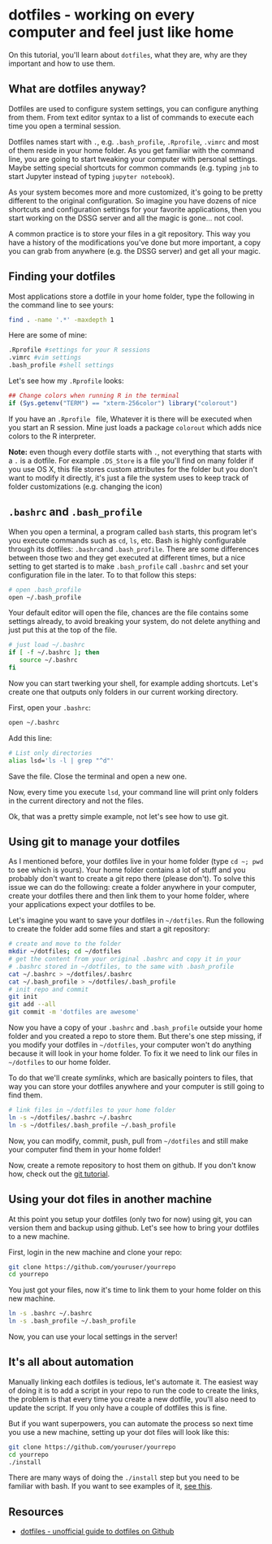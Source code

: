 # dotfiles - working on every computer and feel just like home

On this tutorial, you'll learn about `dotfiles`, what they are, why are they important and how to use them.

## What are dotfiles anyway?

Dotfiles are used to configure system settings, you can configure anything from them. From text editor syntax to a list of commands to execute each time you open a terminal session.

Dotfiles names start with `.`, e.g. `.bash_profile`, `.Rprofile`, `.vimrc` and most of them reside in your home folder. As you get familiar with the command line, you are going to start tweaking your computer with personal settings. Maybe setting special shortcuts for common commands (e.g. typing `jnb` to start Jupyter instead of typing `jupyter notebook`).

As your system becomes more and more customized, it's going to be pretty different to the original configuration. So imagine you have dozens of nice shortcuts and configuration settings for your favorite applications, then you start working on the DSSG server and all the magic is gone... not cool.

A common practice is to store your files in a git repository. This way you have a history of the modifications you've done but more important, a copy you can grab from anywhere (e.g. the DSSG server) and get all your magic.

## Finding your dotfiles

Most applications store a dotfile in your home folder, type the following in the command line to see yours:

```bash
find . -name '.*' -maxdepth 1
```

Here are some of mine:

```bash
.Rprofile #settings for your R sessions
.vimrc #vim settings
.bash_profile #shell settings
```

Let's see how my `.Rprofile` looks:

```R
## Change colors when running R in the terminal
if (Sys.getenv("TERM") == "xterm-256color") library("colorout")
```

If you have an `.Rprofile ` file, Whatever it is there will be executed when you start an R session. Mine just loads a package `colorout` which adds nice colors to the R interpreter.

**Note:** even though every dotfile starts with `.`, not everything that starts with a `.` is a dotfile. For example `.DS_Store` is a file you'll find on many folder if you use OS X, this file stores custom attributes for the folder but you don't want to modify it directly, it's just a file the system uses to keep track of folder customizations (e.g. changing the icon)

## `.bashrc` and `.bash_profile`

When you open a terminal, a program called `bash` starts, this program let's you execute commands such as `cd`, `ls`, etc. Bash is highly configurable through its dotfiles: `.bashrc`and `.bash_profile`. There are some differences between those two and they get executed at different times, but a nice setting to get started is to make `.bash_profile` call  `.bashrc` and set your configuration file in the later. To to that follow this steps:

```bash
# open .bash_profile
open ~/.bash_profile
```

Your default editor will open the file, chances are the file contains some settings already, to avoid breaking your system, do not delete anything and just put this at the top of the file.

```bash
# just load ~/.bashrc
if [ -f ~/.bashrc ]; then
   source ~/.bashrc
fi
```

Now you can start twerking your shell, for example adding shortcuts. Let's create one that outputs only folders in our current working directory.

First, open your `.bashrc`:

```bash
open ~/.bashrc
```

Add this line:

```bash
# List only directories
alias lsd='ls -l | grep "^d"'
```

Save the file. Close the terminal and open a new one.

Now, every time you execute  `lsd`, your command line will print only folders in the current directory and not the files.

Ok, that was a pretty simple example, not let's see how to use git.

## Using git to manage your dotfiles

As I mentioned before, your dotfiles live in your home folder (type `cd ~; pwd` to see which is yours). Your home folder contains a lot of stuff and you probably don't want to create a git repo there (please don't). To solve this issue we can do the following: create a folder anywhere in your computer, create your dotfiles there and then link them to your home folder, where your applications expect your dotfiles to be.

Let's imagine you want to save your dotfiles in `~/dotfiles`. Run the following to create the folder add some files and start a git repository:

```bash
# create and move to the folder
mkdir ~/dotfiles; cd ~/dotfiles
# get the content from your original .bashrc and copy it in your
# .bashrc stored in ~/dotfiles, to the same with .bash_profile
cat ~/.bashrc > ~/dotfiles/.bashrc
cat ~/.bash_profile > ~/dotfiles/.bash_profile
# init repo and commit
git init
git add --all
git commit -m 'dotfiles are awesome'
```

Now you have a copy of your `.bashrc` and `.bash_profile` outside your home folder and you created a repo to store them. But there's one step missing, if you modify your dotfiles in `~/dotfiles`, your computer won't do anything because it will look in your home folder. To fix it we need to link our files in `~/dotfiles` to our home folder.

To do that we'll create *symlinks*, which are basically pointers to files, that way you can store your dotfiles anywhere and your computer is still going to find them.

```bash
# link files in ~/dotfiles to your home folder
ln -s ~/dotfiles/.bashrc ~/.bashrc
ln -s ~/dotfiles/.bash_profile ~/.bash_profile
```

Now, you can modify, commit, push, pull from `~/dotfiles` and still make your computer find them in your home folder!

Now, create a remote repository to host them on github. If you don't know how, check out the [git tutorial](../gitandgithub).

## Using your dot files in another machine

At this point you setup your dotfiles (only two for now) using git, you can version them and backup using github. Let's see how to bring your dotfiles to a new machine.

First, login in the new machine and clone your repo:

```bash
git clone https://github.com/youruser/yourrepo
cd yourrepo
```

You just got your files, now it's time to link them to your home folder on this new machine.

```bash
ln -s .bashrc ~/.bashrc
ln -s .bash_profile ~/.bash_profile
```

Now, you can use your local settings in the server!

## It's all about automation

Manually linking each dotfiles is tedious, let's automate it. The easiest way of doing it is to add a script in your repo to run the code to create the links, the problem is that every time you create a new dotfile, you'll also need to update the script. If you only have a couple of dotfiles this is fine.

But if you want superpowers, you can automate the process so next time you use a new machine, setting up your dot files will look like this:

```bash
git clone https://github.com/youruser/yourrepo
cd yourrepo
./install
```

There are many ways of doing the `./install` step but you need to be familiar with bash.  If you want to see examples of it, [see this](http://dotfiles.github.io/).

## Resources

* [dotfiles - unofficial guide to dotfiles on Github](http://dotfiles.github.io/)
